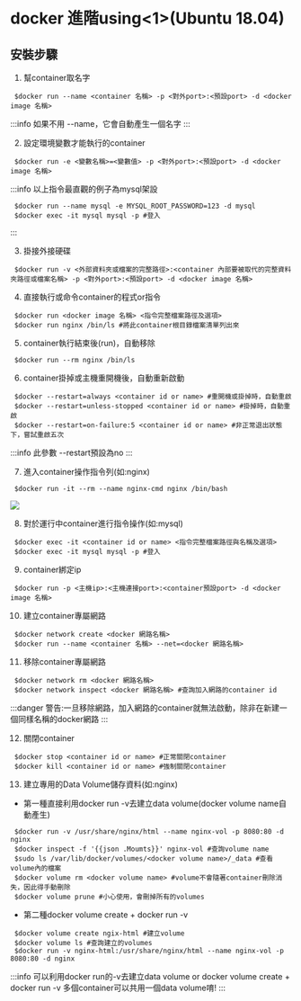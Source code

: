 # docker 進階using<1>(Ubuntu 18.04)

## 安裝步驟

1. 幫container取名字
```shell=
 $docker run --name <container 名稱> -p <對外port>:<預設port> -d <docker image 名稱>
```
:::info
如果不用 --name，它會自動產生一個名字
:::

2. 設定環境變數才能執行的container
```shell=
 $docker run -e <變數名稱>=<變數值> -p <對外port>:<預設port> -d <docker image 名稱>
```
:::info
以上指令最直觀的例子為mysql架設
```shell=
 $docker run --name mysql -e MYSQL_ROOT_PASSWORD=123 -d mysql
 $docker exec -it mysql mysql -p #登入
```
:::

3. 掛接外接硬碟
```shell=
 $docker run -v <外部資料夾或檔案的完整路徑>:<container 內部要被取代的完整資料夾路徑或檔案名稱> -p <對外port>:<預設port> -d <docker image 名稱>
``` 

4. 直接執行或命令container的程式or指令
```shell=
 $docker run <docker image 名稱> <指令完整檔案路徑及選項>
 $docker run nginx /bin/ls #將此container根目錄檔案清單列出來
```

5. container執行結束後(run)，自動移除
```shell=
 $docker run --rm nginx /bin/ls
```

6. container掛掉或主機重開機後，自動重新啟動
```shell=
 $docker --restart=always <container id or name> #重開機或掛掉時，自動重啟
 $docker --restart=unless-stopped <container id or name> #掛掉時，自動重啟
 $docker --restart=on-failure:5 <container id or name> #非正常退出狀態下，嘗試重啟五次 
```
:::info
此參數 --restart預設為no
:::

7. 進入container操作指令列(如:nginx)
```shell=
 $docker run -it --rm --name nginx-cmd nginx /bin/bash
```
![](https://i.imgur.com/Tl1tuFU.png)

8. 對於運行中container進行指令操作(如:mysql)
```shell=
 $docker exec -it <container id or name> <指令完整檔案路徑與名稱及選項>
 $docker exec -it mysql mysql -p #登入
```

9. container綁定ip
```shell=
 $docker run -p <主機ip>:<主機連接port>:<container預設port> -d <docker image 名稱>
```

10. 建立container專屬網路
```shell=
 $docker network create <docker 網路名稱>
 $docker run --name <container 名稱> --net=<docker 網路名稱>
```

11. 移除container專屬網路
```shell=
 $docker network rm <docker 網路名稱>
 $docker network inspect <docker 網路名稱> #查詢加入網路的container id
```
:::danger
警告:一旦移除網路，加入網路的container就無法啟動，除非在新建一個同樣名稱的docker網路
:::


12. 關閉container
```shell=
 $docker stop <container id or name> #正常關閉container
 $docker kill <container id or name> #強制關閉container
```

13. 建立專用的Data Volume儲存資料(如:nginx)
- 第一種直接利用docker run -v去建立data volume(docker volume name自動產生)
```shell=
 $docker run -v /usr/share/nginx/html --name nginx-vol -p 8080:80 -d nginx
 $docker inspect -f '{{json .Moumts}}' nginx-vol #查詢volume name
 $sudo ls /var/lib/docker/volumes/<docker volume name>/_data #查看volume內的檔案
 $docker volume rm <docker volume name> #volume不會隨著container刪除消失，因此得手動刪除
 $docker volume prune #小心使用，會刪掉所有的volumes
```
- 第二種docker volume create + docker run -v
```shell=
 $docker volume create ngix-html #建立volume
 $docker volume ls #查詢建立的volumes
 $docker run -v nginx-html:/usr/share/nginx/html --name nginx-vol -p 8080:80 -d nginx
```
:::info
可以利用docker run的-v去建立data volume or docker volume create + docker run -v
多個container可以共用一個data volume唷!
:::
